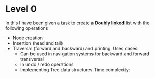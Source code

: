 # Level 0
In this I have been given a task to create a **Doubly linked** list with the following operations
- Node creation
- Insertion (head and tail)
- Traversal (forward and backward) and printing. 
Uses cases:
  - Can be used in navigation systems for backward and forward transversal
  - In undo / redo operations
  - Implementing Tree data structures
Time complexity: 
